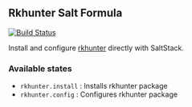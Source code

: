 ## Rkhunter Salt Formula

[![Build Status](https://travis-ci.org/saltstack-formulas/rkhunter-formula.svg?branch=master)](https://travis-ci.org/saltstack-formulas/rkhunter-formula)

Install and configure [rkhunter](http://rkhunter.sourceforge.net/) directly with SaltStack.

### Available states

* `rkhunter.install` : Installs rkhunter package
* `rkhunter.config` : Configures rkhunter package
